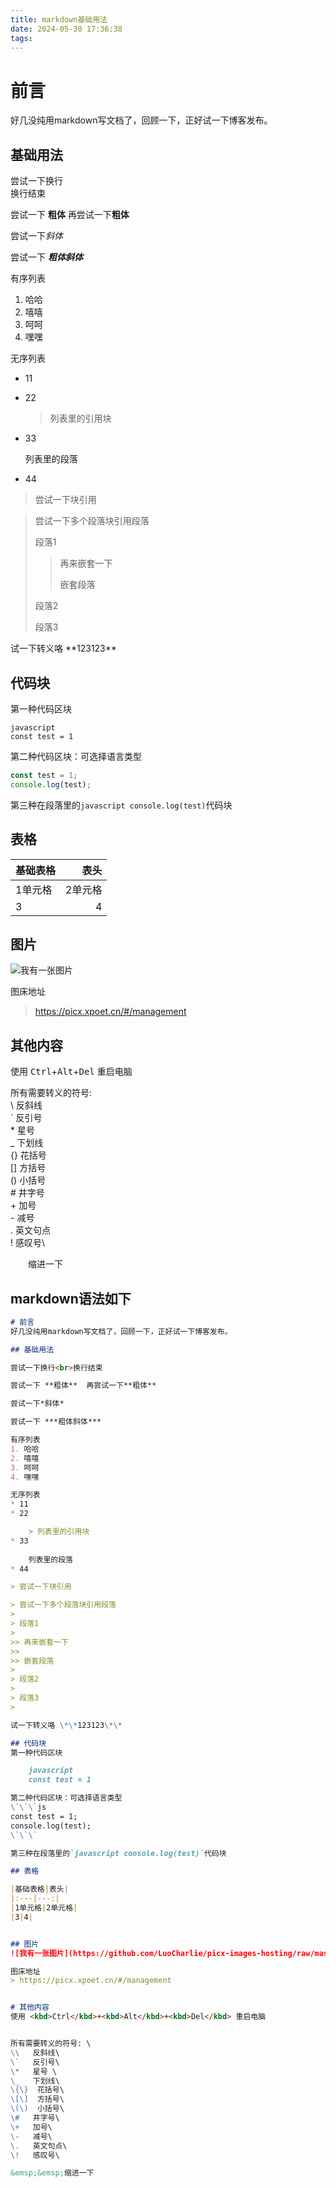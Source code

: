 ```yaml
---
title: markdown基础用法
date: 2024-05-30 17:36:38
tags:
---
```

# 前言
好几没纯用markdown写文档了，回顾一下，正好试一下博客发布。

## 基础用法

尝试一下换行<br>换行结束

尝试一下 **粗体**  再尝试一下**粗体**

尝试一下*斜体*

尝试一下 ***粗体斜体***

有序列表
1. 哈哈
2. 嘻嘻
3. 呵呵
4. 嘿嘿

无序列表
* 11
* 22

    > 列表里的引用块
* 33
  
    列表里的段落
* 44

> 尝试一下块引用

> 尝试一下多个段落块引用段落
> 
> 段落1
>
>> 再来嵌套一下
>>
>> 嵌套段落
>
> 段落2
>
> 段落3
>

试一下转义咯 \*\*123123\*\*

## 代码块
第一种代码区块

    javascript
    const test = 1

第二种代码区块：可选择语言类型
```js
const test = 1;
console.log(test);
```

第三种在段落里的`javascript console.log(test)`代码块

## 表格

|基础表格|表头|
|:---|---:|
|1单元格|2单元格|
|3|4|


## 图片
![我有一张图片](https://github.com/LuoCharlie/picx-images-hosting/raw/master/CharlieNote/2221699197138_.pic.1vyhlpd5hq.webp)

图床地址
> https://picx.xpoet.cn/#/management


## 其他内容
使用 <kbd>Ctrl</kbd>+<kbd>Alt</kbd>+<kbd>Del</kbd> 重启电脑 


所有需要转义的符号: \
\\   反斜线\
\`   反引号\
\*   星号 \
\_   下划线\
\{\}  花括号\
\[\]  方括号\
\(\)  小括号\
\#   井字号\
\+   加号\
\-   减号\
\.   英文句点\
\!   感叹号\

&emsp;&emsp;缩进一下


## markdown语法如下

```markdown
# 前言
好几没纯用markdown写文档了，回顾一下，正好试一下博客发布。

## 基础用法

尝试一下换行<br>换行结束

尝试一下 **粗体**  再尝试一下**粗体**

尝试一下*斜体*

尝试一下 ***粗体斜体***

有序列表
1. 哈哈
2. 嘻嘻
3. 呵呵
4. 嘿嘿

无序列表
* 11
* 22

    > 列表里的引用块
* 33
  
    列表里的段落
* 44

> 尝试一下块引用

> 尝试一下多个段落块引用段落
> 
> 段落1
>
>> 再来嵌套一下
>>
>> 嵌套段落
>
> 段落2
>
> 段落3
>

试一下转义咯 \*\*123123\*\*

## 代码块
第一种代码区块

    javascript
    const test = 1

第二种代码区块：可选择语言类型
\`\`\`js
const test = 1;
console.log(test);
\`\`\`

第三种在段落里的`javascript console.log(test)`代码块

## 表格

|基础表格|表头|
|:---|---:|
|1单元格|2单元格|
|3|4|


## 图片
![我有一张图片](https://github.com/LuoCharlie/picx-images-hosting/raw/master/CharlieNote/2221699197138_.pic.1vyhlpd5hq.webp)

图床地址
> https://picx.xpoet.cn/#/management


# 其他内容
使用 <kbd>Ctrl</kbd>+<kbd>Alt</kbd>+<kbd>Del</kbd> 重启电脑 


所有需要转义的符号: \
\\   反斜线\
\`   反引号\
\*   星号 \
\_   下划线\
\{\}  花括号\
\[\]  方括号\
\(\)  小括号\
\#   井字号\
\+   加号\
\-   减号\
\.   英文句点\
\!   感叹号\

&emsp;&emsp;缩进一下
```